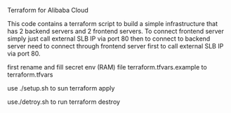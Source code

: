 Terraform for Alibaba Cloud

This code contains a terraform script to build a simple infrastructure that has 2 backend servers and 2 frontend servers. To connect frontend server simply just call external SLB IP via port 80 then to connect to backend server need to connect through frontend server first to call external SLB IP via port 80. 

first rename and fill secret env (RAM) file terraform.tfvars.example to terraform.tfvars

use ./setup.sh to sun terraform apply

use./detroy.sh to run terraform destroy

